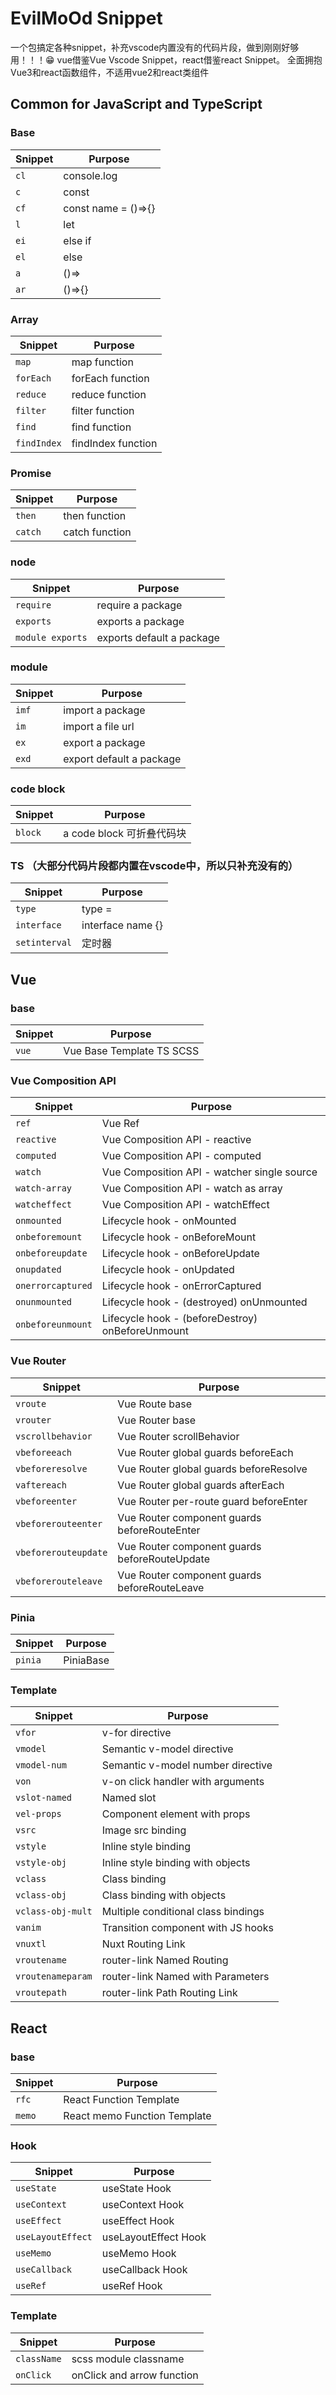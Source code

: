 # EvilMoOd Snippet

一个包搞定各种snippet，补充vscode内置没有的代码片段，做到刚刚好够用！！！😁
vue借鉴Vue Vscode Snippet，react借鉴react Snippet。
全面拥抱Vue3和react函数组件，不适用vue2和react类组件

## Common for JavaScript and TypeScript

### Base

| Snippet      | Purpose            |
| -----------  | -------------------|
|`cl`          | console.log        |
|`c`           | const              |
|`cf`          | const name = ()=>{}|
|`l`           | let                |
|`ei`          | else if            |
|`el`          | else               |
|`a`           | ()=>               |
|`ar`          | ()=>{}             |

### Array

| Snippet      | Purpose                     |
| -----------  | ----------------------------|
|`map`         | map function                |
|`forEach`     | forEach function            |
|`reduce`      | reduce function             |
|`filter`      | filter function             |
|`find`        | find function               |
|`findIndex`   | findIndex function          |

### Promise

| Snippet      | Purpose                     |
| -----------  | ----------------------------|
|`then`        | then function               |
|`catch`       | catch function              |

### node

| Snippet            | Purpose                     |
| -----------------  | ----------------------------|
|`require`           | require a package           |
|`exports`           | exports a package           |
|`module exports`    | exports default a package   |

### module

| Snippet            | Purpose                     |
| -------------------| ----------------------------|
|`imf`               | import a package            |
|`im`                | import a file url           |
|`ex`                | export  a package           |
|`exd`               | export default a package    |

### code block

| Snippet            | Purpose                     |
| -------------------| ----------------------------|
|`block`             | a code block 可折叠代码块     |

### TS （大部分代码片段都内置在vscode中，所以只补充没有的）

| Snippet          | Purpose                     |
| -----------------| ----------------------------|
|`type`              | type =                      |
|`interface`         | interface name {}           |
|`setinterval`       | 定时器                       |

## Vue

### base

| Snippet          | Purpose                     |
| -----------------| ----------------------------|
|`vue`               | Vue Base Template TS SCSS   |

### Vue Composition API

| Snippet           | Purpose                                               |
| ------------------| ----------------------------------------------------- |
| `ref`             | Vue Ref                                               |
| `reactive`        | Vue Composition API - reactive                        |
| `computed`        | Vue Composition API - computed                        |
| `watch`           | Vue Composition API - watcher single source           |
| `watch-array`     | Vue Composition API - watch as array                  |
| `watcheffect`     | Vue Composition API - watchEffect                     |
| `onmounted`       | Lifecycle hook - onMounted                            |
| `onbeforemount`   | Lifecycle hook - onBeforeMount                        |
| `onbeforeupdate`  | Lifecycle hook - onBeforeUpdate                       |
| `onupdated`       | Lifecycle hook - onUpdated                            |
| `onerrorcaptured` | Lifecycle hook - onErrorCaptured                      |
| `onunmounted`     | Lifecycle hook - (destroyed) onUnmounted              |
| `onbeforeunmount` | Lifecycle hook - (beforeDestroy) onBeforeUnmount      |

### Vue Router

| Snippet              | Purpose                                       |
| -------------------- | --------------------------------------------- |
| `vroute`             | Vue Route base                               |
| `vrouter`            | Vue Router base                               |
| `vscrollbehavior`    | Vue Router scrollBehavior                     |
| `vbeforeeach`        | Vue Router global guards beforeEach           |
| `vbeforeresolve`     | Vue Router global guards beforeResolve        |
| `vaftereach`         | Vue Router global guards afterEach            |
| `vbeforeenter`       | Vue Router per-route guard beforeEnter        |
| `vbeforerouteenter`  | Vue Router component guards beforeRouteEnter  |
| `vbeforerouteupdate` | Vue Router component guards beforeRouteUpdate |
| `vbeforerouteleave`  | Vue Router component guards beforeRouteLeave  |

### Pinia

| Snippet  | Purpose   |
| ---------| ----------|
| `pinia`  | PiniaBase |

### Template

| Snippet           | Purpose                             |
| ----------------- | ----------------------------------- |
| `vfor`            | v-for directive                     |
| `vmodel`          | Semantic v-model directive          |
| `vmodel-num`      | Semantic v-model number directive   |
| `von`             | v-on click handler with arguments   |
| `vslot-named`     | Named slot                          |
| `vel-props`       | Component element with props        |
| `vsrc`            | Image src binding                   |
| `vstyle`          | Inline style binding                |
| `vstyle-obj`      | Inline style binding with objects   |
| `vclass`          | Class binding                       |
| `vclass-obj`      | Class binding with objects          |
| `vclass-obj-mult` | Multiple conditional class bindings |
| `vanim`           | Transition component with JS hooks  |
| `vnuxtl`          | Nuxt Routing Link                   |
| `vroutename`      | router-link Named Routing           |
| `vroutenameparam` | router-link Named with Parameters   |
| `vroutepath`      | router-link Path Routing Link       |

## React

### base

| Snippet               | Purpose                             |
| --------------------- | ----------------------------------- |
| `rfc`                 | React Function Template             |
| `memo`                | React memo Function Template        |

### Hook

| Snippet               | Purpose                             |
| --------------------- | ----------------------------------- |
| `useState`            | useState Hook                       |
| `useContext`          | useContext Hook                     |
| `useEffect`           | useEffect Hook                      |
| `useLayoutEffect`     | useLayoutEffect Hook                |
| `useMemo`             | useMemo Hook                        |
| `useCallback`         | useCallback Hook                    |
| `useRef`              | useRef Hook                         |

### Template

| Snippet               | Purpose                             |
| --------------------- | ----------------------------------- |
| `className`           | scss module classname               |
| `onClick`             | onClick and arrow function          |

